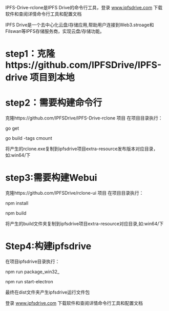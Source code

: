 IPFS-Drive-rclone是IPFS Drive的命令行工具，登录 www.ipfsdrive.com 下载软件和查阅详情命令行工具和配置文档



IPFS Drive是一个去中心化云盘/存储应用,帮助用户连接到Web3.stroage和Filswan等IPFS存储服务商，实现云盘/存储功能。

# step1：克隆https://github.com/IPFSDrive/IPFS-drive 项目到本地

# step2：需要构建命令行
克隆https://github.com/IPFSDrive/IPFS-Drive-rclone 项目
在项目目录执行：

go get

go build -tags cmount

将产生的rclone.exe复制到ipfsdrive项目extra-resource发布版本对应目录，如:win64/下

# step3:需要构建Webui
克隆https://github.com/IPFSDrive/rclone-ui 项目
在项目目录执行：

npm install

npm build

将产生的build文件夹复制到ipfsdrive项目extra-resource对应目录,如:win64/下

# Step4:构建ipfsdrive
在项目ipfsdrive目录执行：

npm run package_win32_

npm run start-electron

最终在dist文件夹产生ipfsdrive运行文件包


登录 www.ipfsdrive.com 下载软件和查阅详情命令行工具和配置文档
